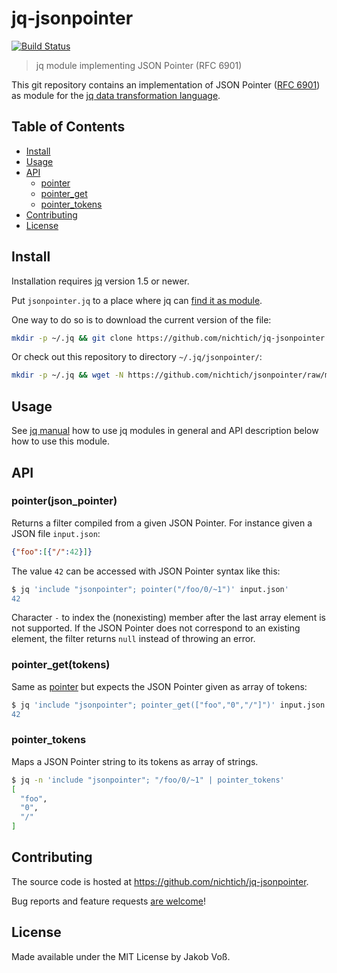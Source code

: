 # jq-jsonpointer

[![Build Status](https://travis-ci.org/nichtich/jq-jsonpointer.svg?branch=master)](https://travis-ci.org/nichtich/jq-jsonpointer)

> jq module implementing JSON Pointer (RFC 6901)

This git repository contains an implementation of JSON Pointer ([RFC 6901](https://tools.ietf.org/html/rfc6901)) as module for the [jq data transformation language](https://stedolan.github.io/jq/).

## Table of Contents

* [Install](#install)
* [Usage](#usage)
* [API](#api)
  * [pointer](#pointerjson_pointer)
  * [pointer_get](#pointer_get_tokens)
  * [pointer_tokens](#pointer_tokens)
* [Contributing](#contributing)
* [License](#license)

## Install

Installation requires [jq](https://stedolan.github.io/jq/) version 1.5 or newer.

Put `jsonpointer.jq` to a place where jq can [find it as module](https://stedolan.github.io/jq/manual/#Modules).

One way to do so is to download the current version of the file:

~~~sh
mkdir -p ~/.jq && git clone https://github.com/nichtich/jq-jsonpointer.git ~/.jq/jsonpointer
~~~

Or check out this repository to directory `~/.jq/jsonpointer/`:

~~~sh
mkdir -p ~/.jq && wget -N https://github.com/nichtich/jsonpointer/raw/master/jsonpointer.jq
~~~

## Usage

See [jq manual](https://stedolan.github.io/jq/manual/#Modules) how to use jq modules in general and API description below how to use this module.

## API

### pointer(json_pointer)

Returns a filter compiled from a given JSON Pointer. For instance given a JSON file `input.json`:

~~~json
{"foo":[{"/":42}]}
~~~

The value `42` can be accessed with JSON Pointer syntax like this:

~~~sh
$ jq 'include "jsonpointer"; pointer("/foo/0/~1")' input.json'
42
~~~

Character `-` to index the (nonexisting) member after the last array element is
not supported. If the JSON Pointer does not correspond to an existing element,
the filter returns `null` instead of throwing an error.

### pointer_get(tokens)

Same as [pointer](#pointerjson_pointer) but expects the JSON Pointer given as array of tokens:

~~~sh
$ jq 'include "jsonpointer"; pointer_get(["foo","0","/"]")' input.json'
42
~~~

### pointer_tokens

Maps a JSON Pointer string to its tokens as array of strings.

~~~sh
$ jq -n 'include "jsonpointer"; "/foo/0/~1" | pointer_tokens'
[
  "foo",
  "0",
  "/"
]
~~~

## Contributing

The source code is hosted at <https://github.com/nichtich/jq-jsonpointer>.

Bug reports and feature requests [are welcome](https://github.com/nichtich/jq-jsonpointer/issues/new)!

## License

Made available under the MIT License by Jakob Voß.

